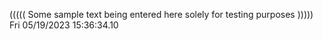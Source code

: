 ((((( Some sample text being entered here solely for testing purposes ))))) Fri 05/19/2023 15:36:34.10
